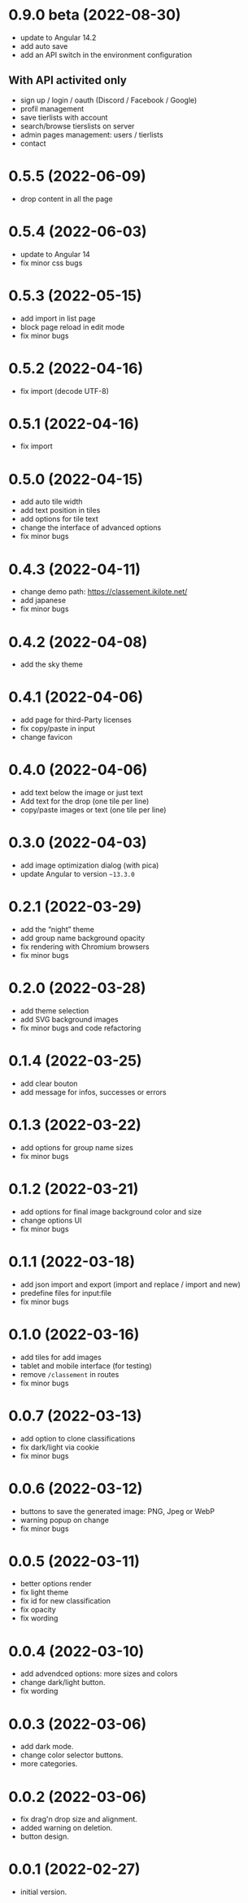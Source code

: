 # 0.9.0 beta (2022-08-30)

-   update to Angular 14.2
-   add auto save
-   add an API switch in the environment configuration

## With API activited only

-   sign up / login / oauth (Discord / Facebook / Google)
-   profil management
-   save tierlists with account
-   search/browse tierslists on server
-   admin pages management: users / tierlists
-   contact

# 0.5.5 (2022-06-09)

-   drop content in all the page

# 0.5.4 (2022-06-03)

-   update to Angular 14
-   fix minor css bugs

# 0.5.3 (2022-05-15)

-   add import in list page
-   block page reload in edit mode
-   fix minor bugs

# 0.5.2 (2022-04-16)

-   fix import (decode UTF-8)

# 0.5.1 (2022-04-16)

-   fix import

# 0.5.0 (2022-04-15)

-   add auto tile width
-   add text position in tiles
-   add options for tile text
-   change the interface of advanced options
-   fix minor bugs

# 0.4.3 (2022-04-11)

-   change demo path: https://classement.ikilote.net/
-   add japanese
-   fix minor bugs

# 0.4.2 (2022-04-08)

-   add the sky theme

# 0.4.1 (2022-04-06)

-   add page for third-Party licenses
-   fix copy/paste in input
-   change favicon

# 0.4.0 (2022-04-06)

-   add text below the image or just text
-   Add text for the drop (one tile per line)
-   copy/paste images or text (one tile per line)

# 0.3.0 (2022-04-03)

-   add image optimization dialog (with pica)
-   update Angular to version `~13.3.0`

# 0.2.1 (2022-03-29)

-   add the “night” theme
-   add group name background opacity
-   fix rendering with Chromium browsers
-   fix minor bugs

# 0.2.0 (2022-03-28)

-   add theme selection
-   add SVG background images
-   fix minor bugs and code refactoring

# 0.1.4 (2022-03-25)

-   add clear bouton
-   add message for infos, successes or errors

# 0.1.3 (2022-03-22)

-   add options for group name sizes
-   fix minor bugs

# 0.1.2 (2022-03-21)

-   add options for final image background color and size
-   change options UI
-   fix minor bugs

# 0.1.1 (2022-03-18)

-   add json import and export (import and replace / import and new)
-   predefine files for input:file
-   fix minor bugs

# 0.1.0 (2022-03-16)

-   add tiles for add images
-   tablet and mobile interface (for testing)
-   remove `/classement` in routes
-   fix minor bugs

# 0.0.7 (2022-03-13)

-   add option to clone classifications
-   fix dark/light via cookie
-   fix minor bugs

# 0.0.6 (2022-03-12)

-   buttons to save the generated image: PNG, Jpeg or WebP
-   warning popup on change
-   fix minor bugs

# 0.0.5 (2022-03-11)

-   better options render
-   fix light theme
-   fix id for new classification
-   fix opacity
-   fix wording

# 0.0.4 (2022-03-10)

-   add advendced options: more sizes and colors
-   change dark/light button.
-   fix wording

# 0.0.3 (2022-03-06)

-   add dark mode.
-   change color selector buttons.
-   more categories.

# 0.0.2 (2022-03-06)

-   fix drag'n drop size and alignment.
-   added warning on deletion.
-   button design.

# 0.0.1 (2022-02-27)

-   initial version.
